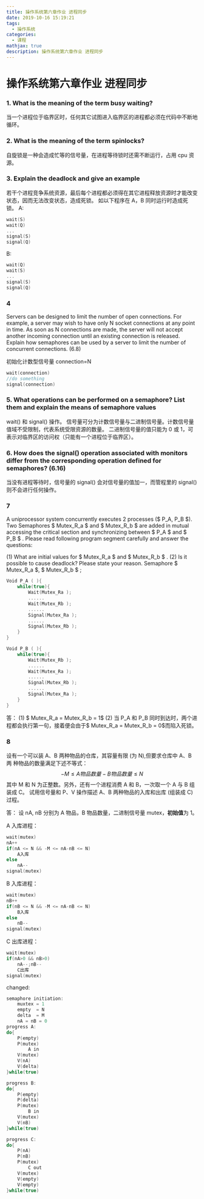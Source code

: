 ```yaml
---
title: 操作系统第六章作业 进程同步
date: 2019-10-16 15:19:21
tags:
  - 操作系统
categories:
  - 课程
mathjax: true
description: 操作系统第六章作业 进程同步
---
```

# 操作系统第六章作业 进程同步

### 1. What is the meaning of the term busy waiting?

当一个进程位于临界区时，任何其它试图进入临界区的进程都必须在代码中不断地循环。

### 2. What is the meaning of the term spinlocks?

自旋锁是一种会造成忙等的信号量，在进程等待锁时还需不断运行，占用 cpu 资源。

### 3. Explain the deadlock and give an example

若干个进程竞争系统资源，最后每个进程都必须得在其它进程释放资源时才能改变状态，因而无法改变状态，造成死锁。
如以下程序在 A，B 同时运行时造成死锁。
A:

``` c
wait(S)
wait(Q)
...
signal(S)
signal(Q)
```

B:

``` c
wait(Q)
wait(S)
...
signal(S)
signal(Q)
```

### 4

Servers can be designed to limit the number of open connections. For example, a server may wish to have only N socket connections at any point in time. As soon as N connections are made, the server will not accept another incoming connection until an existing connection is released. Explain how semaphores can be used by a server to limit the number of concurrent connections. (6.8)

初始化计数型信号量 connection=N

``` C
wait(connection)
//do something
signal(connection)
```

### 5. What operations can be performed on a semaphore? List them and explain the means of semaphore values

wait() 和 signal() 操作。
信号量可分为计数信号量与二进制信号量。计数信号量值域不受限制，代表系统受限资源的数量。
二进制信号量的值只能为 0 或 1，可表示对临界区的访问权（只能有一个进程位于临界区）。

### 6. How does the signal() operation associated with monitors differ from the corresponding operation defined for semaphores? (6.16)

当没有进程等待时，信号量的 signal() 会对信号量的值加一，而管程里的 signal() 则不会进行任何操作。

### 7

A uniprocessor system concurrently executes 2 processes ($ P_A, P_B $). Two Semaphores $ Mutex\_R_a $ and $ Mutex\_R_b $ are added in mutual accessing the critical section and synchronizing between $ P_A $ and $ P_B $ . Please read following program segment carefully and answer the questions:

(1) What are initial values for $ Mutex\_R_a $ and $ Mutex\_R_b $ .
(2) Is it possible to cause deadlock? Please state your reason.
Semaphore $ Mutex\_R_a $, $ Mutex\_R_b $ ;

``` C
Void P_A ( ){
    while(true){
        Wait(Mutex_Ra );
        ......
        Wait(Mutex_Rb );
        ......
        Signal(Mutex_Ra );
        ......
        Signal(Mutex_Rb );
    }
}
```

``` C
Void P_B ( ){
    while(true){
        Wait(Mutex_Rb );
        ......
        Wait(Mutex_Ra );
        ......
        Signal(Mutex_Rb );
        ......
        Signal(Mutex_Ra );
    }
}
```

答：
(1) $ Mutex\_R_a = Mutex\_R_b = 1$
(2) 当 P_A 和 P_B 同时到达时，两个进程都会执行第一句，接着便会由于$ Mutex\_R_a = Mutex\_R_b = 0$而陷入死锁。

### 8

设有一个可以装 A、B 两种物品的仓库，其容量有限 (为 N),但要求仓库中 A、B 两 种物品的数量满足下述不等式：
$$
   -M≤A 物品数量-B 物品数量≤N
$$
其中 M 和 N 为正整数。另外，还有一个进程消费 A 和 B，一次取一个 A 与 B 组装成 C。
试用信号量和 P、V 操作描述 A、B 两种物品的入库和出库 (组装成 C) 过程。

答：
设 nA, nB 分别为 A 物品，B 物品数量，二进制信号量 mutex，**初始值**为 1。

A 入库进程：

``` C
wait(mutex)
nA++
if(nA <= N && -M <= nA-nB <= N)
    A入库
else
    nA--
signal(mutex)
```

B 入库进程：

``` C
wait(mutex)
nB++
if(nB <= N && -M <= nA-nB <= N)
    B入库
else
    nB--
signal(mutex)
```

C 出库进程：

``` C
wait(mutex)
if(nA>0 && nB>0)
    nA--;nB--
    C出库
signal(mutex)
```

changed:

``` c
semaphore initiation:
    muxtex = 1
    empty  = N
    delta  = M
    nA = nB = 0
progress A:
do{
    P(empty)
    P(mutex)
        A in
    V(mutex)
    V(nA)
    V(delta)
}while(true)

progress B:
do{
    P(empty)
    P(delta)
    P(mutex)
        B in
    V(mutex)
    V(nB)
}while(true)

progress C:
do{
    P(nA)
    P(nB)
    P(mutex)
        C out
    V(mutex)
    V(empty)
    V(empty)
}while(true)
```

